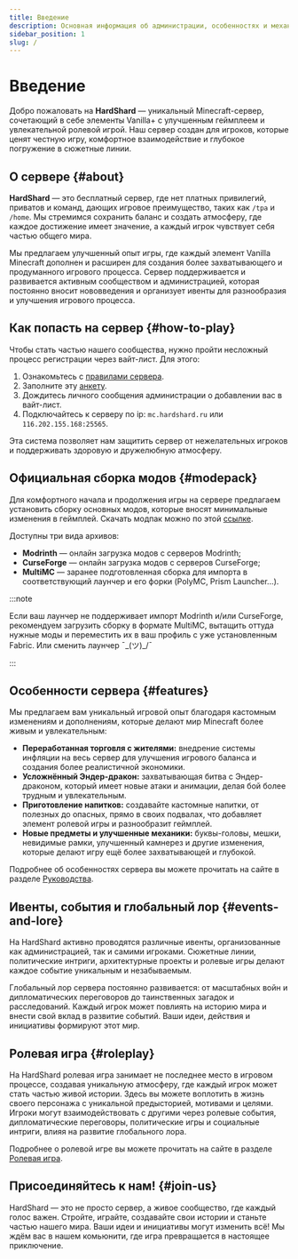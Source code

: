 ```yaml
---
title: Введение
description: Основная информация об администрации, особенностях и механиках игрового геймплея.
sidebar_position: 1
slug: /
---
```


# Введение

Добро пожаловать на **HardShard** — уникальный Minecraft-сервер, сочетающий в себе элементы Vanilla+ с улучшенным геймплеем и увлекательной ролевой игрой. Наш сервер создан для игроков, которые ценят честную игру, комфортное взаимодействие и глубокое погружение в сюжетные линии.

## О сервере {#about}

**HardShard** — это бесплатный сервер, где нет платных привилегий, приватов и команд, дающих игровое преимущество, таких как `/tpa` и `/home`. Мы стремимся сохранить баланс и создать атмосферу, где каждое достижение имеет значение, а каждый игрок чувствует себя частью общего мира.

Мы предлагаем улучшенный опыт игры, где каждый элемент Vanilla Minecraft дополнен и расширен для создания более захватывающего и продуманного игрового процесса. Сервер поддерживается и развивается активным сообществом и администрацией, которая постоянно вносит нововведения и организует ивенты для разнообразия и улучшения игрового процесса.

## Как попасть на сервер {#how-to-play}

Чтобы стать частью нашего сообщества, нужно пройти несложный процесс регистрации через вайт-лист. Для этого:
1) Ознакомьтесь с [правилами сервера](/docs/rules).
2) Заполните эту [анкету](https://docs.google.com/forms/d/e/1FAIpQLSd439lToKD3iWyeyhokr8FDmnviJtvespjAiwM_0_tl2tLbHw/viewform).
3) Дождитесь личного сообщения администрации о добавлении вас в вайт-лист.
3) Подключайтесь к серверу по ip: `mc.hardshard.ru` или `116.202.155.168:25565`.

Эта система позволяет нам защитить сервер от нежелательных игроков и поддерживать здоровую и дружелюбную атмосферу.

## Официальная сборка модов {#modepack}

Для комфортного начала и продолжения игры на сервере предлагаем установить сборку основных модов, которые вносят минимальные изменения в геймплей. Скачать модпак можно по этой [ссылке](https://modrinth.com/modpack/hardshard-modpack/).

Доступны три вида архивов:

- **Modrinth** — онлайн загрузка модов с серверов Modrinth;
- **CurseForge** — онлайн загрузка модов с серверов CurseForge;
- **MultiMC** — заранее подготовленная сборка для импорта в соответствующий лаунчер и его форки (PolyMC, Prism Launcher...).

:::note 

Если ваш лаунчер не поддерживает импорт Modrinth и/или CurseForge, рекомендуем загрузить сборку в формате MultiMC, вытащить оттуда нужные моды и переместить их в ваш профиль с уже установленным Fabric. Или сменить лаунчер ¯\_(ツ)_/¯

:::

## Особенности сервера {#features}

Мы предлагаем вам уникальный игровой опыт благодаря кастомным изменениям и дополнениям, которые делают мир Minecraft более живым и увлекательным:

- **Переработанная торговля с жителями:** внедрение системы инфляции на весь сервер для улучшения игрового баланса и создания более реалистичной экономики.
- **Усложнённый Эндер-дракон:** захватывающая битва с Эндер-драконом, который имеет новые атаки и анимации, делая бой более трудным и увлекательным.
- **Приготовление напитков:** создавайте кастомные напитки, от полезных до опасных, прямо в своих подвалах, что добавляет элемент ролевой игры и разнообразит геймплей.
- **Новые предметы и улучшенные механики:** буквы-головы, мешки, невидимые рамки, улучшенный камнерез и другие изменения, которые делают игру ещё более захватывающей и глубокой.

Подробнее об особенностях сервера вы можете прочитать на сайте в разделе [Руководства](/docs/guidelines).

## Ивенты, события и глобальный лор {#events-and-lore}

На HardShard активно проводятся различные ивенты, организованные как администрацией, так и самими игроками. Сюжетные линии, политические интриги, архитектурные проекты и ролевые игры делают каждое событие уникальным и незабываемым.

Глобальный лор сервера постоянно развивается: от масштабных войн и дипломатических переговоров до таинственных загадок и расследований. Каждый игрок может повлиять на историю мира и внести свой вклад в развитие событий. Ваши идеи, действия и инициативы формируют этот мир.

## Ролевая игра {#roleplay}

На HardShard ролевая игра занимает не последнее место в игровом процессе, создавая уникальную атмосферу, где каждый игрок может стать частью живой истории. Здесь вы можете воплотить в жизнь своего персонажа с уникальной предысторией, мотивами и целями. Игроки могут взаимодействовать с другими через ролевые события, дипломатические переговоры, политические игры и социальные интриги, влияя на развитие глобального лора.

Подробнее о ролевой игре вы можете прочитать на сайте в разделе [Ролевая игра](/docs/roleplay).

## Присоединяйтесь к нам! {#join-us}

HardShard — это не просто сервер, а живое сообщество, где каждый голос важен. Стройте, играйте, создавайте свои истории и станьте частью нашего мира. Ваши идеи и инициативы могут изменить всё! Мы ждём вас в нашем комьюнити, где игра превращается в настоящее приключение.